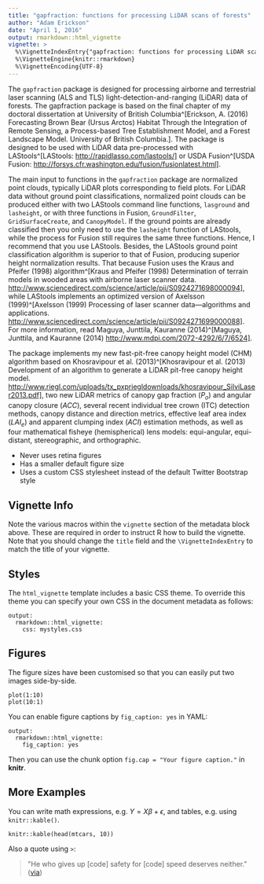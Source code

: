 ```yaml
---
title: "gapfraction: functions for processing LiDAR scans of forests"
author: "Adam Erickson"
date: "April 1, 2016"
output: rmarkdown::html_vignette
vignette: >
  %\VignetteIndexEntry{"gapfraction: functions for processing LiDAR scans of forests"}
  %\VignetteEngine{knitr::rmarkdown}
  %\VignetteEncoding{UTF-8}
---
```


The `gapfraction` package is designed for processing airborne and terrestrial laser scanning (ALS and TLS) light-detection-and-ranging (LiDAR) data of forests. The gapfraction package is based on the final chapter of my doctoral dissertation at University of British Columbia^[Erickson, A. (2016) Forecasting Brown Bear (Ursus Arctos) Habitat Through the Integration of Remote Sensing, a Process-based Tree Establishment Model, and a Forest Landscape Model. University of British Columbia.]. The package is designed to be used with LiDAR data pre-processed with LAStools^[LAStools: http://rapidlasso.com/lastools/] or USDA Fusion^[USDA Fusion: http://forsys.cfr.washington.edu/fusion/fusionlatest.html].

The main input to functions in the `gapfraction` package are normalized point clouds, typically LiDAR plots corresponding to field plots. For LiDAR data without ground point classifications, normalized point clouds can be produced either with two LAStools command line functions, `lasground` and `lasheight`, or with three functions in Fusion, `GroundFilter`, `GridSurfaceCreate`, and `CanopyModel`. If the ground points are already classified then you only need to use the `lasheight` function of LAStools, while the process for Fusion still requires the same three functions. Hence, I recommend that you use LAStools. Besides, the LAStools ground point classification algorithm is superior to that of Fusion, producing superior height normalization results. That because Fusion uses the Kraus and Pfeifer (1998) algorithm^[Kraus and Pfeifer (1998) Determination of terrain models in wooded areas with airborne laser scanner data. http://www.sciencedirect.com/science/article/pii/S0924271698000094], while LAStools implements an optimized version of Axelsson (1999)^[Axelsson (1999) Processing of laser scanner data—algorithms and applications. http://www.sciencedirect.com/science/article/pii/S0924271699000088]. For more information, read Maguya, Junttila, Kauranne (2014)^[Maguya, Junttila, and Kauranne (2014) http://www.mdpi.com/2072-4292/6/7/6524].

The package implements my new fast-pit-free canopy height model (CHM) algorithm based on Khosravipour et al. (2013)^[Khosravipour et al. (2013) Development of an algorithm to generate a LiDAR pit-free canopy height model. http://www.riegl.com/uploads/tx_pxpriegldownloads/khosravipour_SilviLaser2013.pdf], two new LiDAR metrics of canopy gap fraction ($P_o$) and angular canopy closure ($ACC$), several recent individual tree crown (ITC) detection methods, canopy distance and direction metrics, effective leaf area index ($LAI_e$) and apparent clumping index ($ACI$) estimation methods, as well as four mathematical fisheye (hemispherical) lens models: equi-angular, equi-distant, stereographic, and orthographic.

- Never uses retina figures
- Has a smaller default figure size
- Uses a custom CSS stylesheet instead of the default Twitter Bootstrap style

## Vignette Info

Note the various macros within the `vignette` section of the metadata block above. These are required in order to instruct R how to build the vignette. Note that you should change the `title` field and the `\VignetteIndexEntry` to match the title of your vignette.

## Styles

The `html_vignette` template includes a basic CSS theme. To override this theme you can specify your own CSS in the document metadata as follows:

    output: 
      rmarkdown::html_vignette:
        css: mystyles.css

## Figures

The figure sizes have been customised so that you can easily put two images side-by-side. 

```{r, fig.show='hold'}
plot(1:10)
plot(10:1)
```

You can enable figure captions by `fig_caption: yes` in YAML:

    output:
      rmarkdown::html_vignette:
        fig_caption: yes

Then you can use the chunk option `fig.cap = "Your figure caption."` in **knitr**.

## More Examples

You can write math expressions, e.g. $Y = X\beta + \epsilon$, and tables, e.g. using `knitr::kable()`.

```{r, echo=FALSE, results='asis'}
knitr::kable(head(mtcars, 10))
```

Also a quote using `>`:

> "He who gives up [code] safety for [code] speed deserves neither."
([via](https://twitter.com/hadleywickham/status/504368538874703872))
